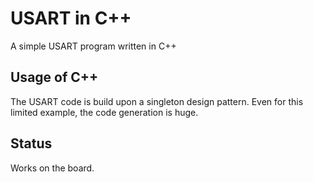 # USART in C++

A simple USART program written in C++

## Usage of C++

The USART code is build upon a singleton design pattern.
Even for this limited example, the code generation is
huge.

## Status
Works on the board.
